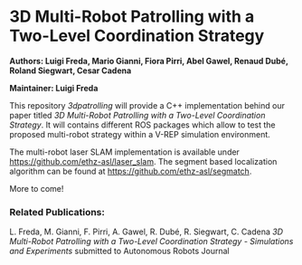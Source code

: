 # 3D Multi-Robot Patrolling with a Two-Level Coordination Strategy

**Authors: Luigi Freda, Mario Gianni, Fiora Pirri, Abel Gawel, Renaud Dubé, Roland Siegwart, Cesar Cadena** 

**Maintainer: Luigi Freda** 

This repository *3dpatrolling* will provide a C++ implementation behind our paper titled *3D Multi-Robot Patrolling with a Two-Level Coordination Strategy*. It will contains different ROS packages which allow to test the proposed multi-robot strategy within a V-REP simulation environment. 

The multi-robot laser SLAM implementation is available under https://github.com/ethz-asl/laser_slam. The segment based localization algorithm can be found at https://github.com/ethz-asl/segmatch. 

More to come!

### Related Publications:

L. Freda, M. Gianni, F. Pirri, A. Gawel, R. Dubé, R. Siegwart, C. Cadena
*3D Multi-Robot Patrolling with a Two-Level Coordination Strategy - Simulations and Experiments*
submitted to Autonomous Robots Journal
